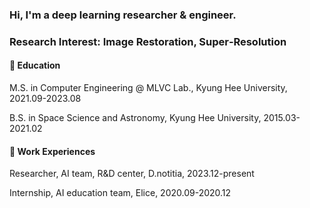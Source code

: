 ### Hi, I'm a deep learning researcher & engineer.
### Research Interest: Image Restoration, Super‑Resolution

#### :book: Education

M.S. in Computer Engineering @ MLVC Lab., Kyung Hee University, 2021.09-2023.08

B.S. in Space Science and Astronomy, Kyung Hee University, 2015.03-2021.02

#### :briefcase: Work Experiences

Researcher, AI team, R&D center, D.notitia, 2023.12-present

Internship, AI education team, Elice, 2020.09-2020.12


<!--
- 🔭 I’m currently working on ...
- 🌱 I’m currently learning ...
- 👯 I’m looking to collaborate on ...
- 🤔 I’m looking for help with ...
- 💬 Ask me about ...
- 📫 How to reach me: ...
- 😄 Pronouns: ...
- ⚡ Fun fact: ...
-->
